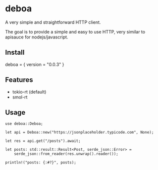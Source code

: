 # deboa

A very simple and straightforward HTTP client.

The goal is to provide a simple and easy to use HTTP, very
similar to apisauce for nodejs/javascript.

## Install

deboa = { version = "0.0.3" }

## Features

- tokio-rt (default)
- smol-rt

## Usage

```
use deboa::Deboa;

let api = Deboa::new("https://jsonplaceholder.typicode.com", None);

let res = api.get("/posts").await;

let posts: std::result::Result<Post, serde_json::Error> =
    serde_json::from_reader(res.unwrap().reader());

println!("posts: {:#?}", posts);
```